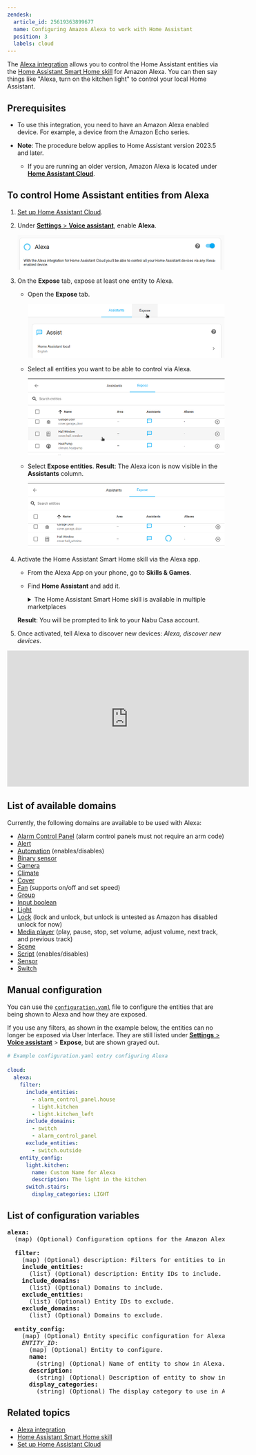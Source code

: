 ```yaml
---
zendesk:
  article_id: 25619363899677
  name: Configuring Amazon Alexa to work with Home Assistant
  position: 3
  labels: cloud
---
```


The [Alexa integration](https://www.home-assistant.io/integrations/alexa/) allows you to control the Home Assistant entities via the [Home Assistant Smart Home skill](https://www.home-assistant.io/integrations/alexa.smart_home/) for Amazon Alexa. You can then say things like "Alexa, turn on the kitchen light" to control your local Home Assistant.

## Prerequisites

- To use this integration, you need to have an Amazon Alexa enabled device. For example, a device from the Amazon Echo series.

- **Note**: The procedure below applies to Home Assistant version 2023.5 and later.
  - If you are running an older version, Amazon Alexa is located under [**Home Assistant Cloud**](https://my.home-assistant.io/redirect/cloud/).

## To control Home Assistant entities from Alexa

1. [Set up Home Assistant Cloud](/hc/en-us/articles/25649130769949).
2. Under [**Settings** > **Voice assistant**](https://my.home-assistant.io/redirect/voice_assistants/), enable **Alexa**.

   <img src="/static/img/cloud/alexa-enable.png" alt="Enable Alexa">

3. On the **Expose** tab, expose at least one entity to Alexa.
   - Open the **Expose** tab.

     <img src="/static/img/cloud/assistant-expose-05.png" alt="Open the Expose tab">

   - Select all entities you want to be able to control via Alexa.

     <img src="/static/img/cloud/assistant-expose-06.png" alt="Select the entities you want to expose to Alexa">

   - Select **Expose entities**.
     **Result**: The Alexa icon is now visible in the **Assistants** column.

     <img src="/static/img/cloud/assistant-expose-08-a.png" alt="Expose entities: Alexa icon is now visible">

4. Activate the Home Assistant Smart Home skill via the Alexa app.

   - From the Alexa App on your phone, go to **Skills & Games**.
   - Find **Home Assistant** and add it.</br>
       <details>
       <summary>The Home Assistant Smart Home skill is available in multiple marketplaces</summary>

     - [AU marketplace](https://www.amazon.com.au/Home-Assistant/dp/B0772J1QKB)
     - [BR marketplace](https://www.amazon.com.br/Home-Assistant/dp/B0772J1QKB)
     - [CA marketplace](https://www.amazon.ca/Home-Assistant/dp/B0772J1QKB)
     - [DE marketplace](https://www.amazon.de/Home-Assistant/dp/B0772J1QKB)
     - [ES marketplace](https://www.amazon.es/Home-Assistant/dp/B0772J1QKB)
     - [FR marketplace](https://www.amazon.fr/Home-Assistant/dp/B0772J1QKB)
     - [GB marketplace](https://www.amazon.co.uk/Home-Assistant/dp/B0772J1QKB)
     - [IN marketplace](https://www.amazon.in/Home-Assistant/dp/B0772J1QKB)
     - [IT marketplace](https://www.amazon.it/Home-Assistant/dp/B0772J1QKB)
     - [JP marketplace](https://www.amazon.co.jp/Home-Assistant/dp/B0772J1QKB)
     - [MX marketplace](https://www.amazon.com.mx/Home-Assistant/dp/B0772J1QKB)
     - [US marketplace](https://www.amazon.com/Home-Assistant/dp/B0772J1QKB)

       </details>

     **Result**: You will be prompted to link to your Nabu Casa account.

5. Once activated, tell Alexa to discover new devices: _Alexa, discover new devices_.

<div class='videoWrapper'>
<iframe width="560" height="315" src="https://www.youtube.com/embed/PhWpnc-Pvko" frameborder="0" allow="accelerometer; autoplay; encrypted-media; gyroscope; picture-in-picture" allowfullscreen></iframe>
</div>

## List of available domains

Currently, the following domains are available to be used with Alexa:

- [Alarm Control Panel](https://www.home-assistant.io/integrations/alarm_control_panel/) (alarm control panels must not require an arm code)
- [Alert](https://www.home-assistant.io/integrations/alert/)
- [Automation](https://www.home-assistant.io/integrations/automation/) (enables/disables)
- [Binary sensor](https://www.home-assistant.io/integrations/binary_sensor/)
- [Camera](https://www.home-assistant.io/integrations/camera/)
- [Climate](https://www.home-assistant.io/integrations/climate/)
- [Cover](https://www.home-assistant.io/integrations/cover/)
- [Fan](https://www.home-assistant.io/integrations/fan/) (supports on/off and set speed)
- [Group](https://www.home-assistant.io/integrations/group/)
- [Input boolean](https://www.home-assistant.io/integrations/input_boolean/)
- [Light](https://www.home-assistant.io/integrations/light/)
- [Lock](https://www.home-assistant.io/integrations/lock/) (lock and unlock, but unlock is untested as Amazon has disabled unlock for now)
- [Media player](https://www.home-assistant.io/integrations/media_player/) (play, pause, stop, set volume, adjust volume, next track, and previous track)
- [Scene](https://www.home-assistant.io/integrations/scene/)
- [Script](https://www.home-assistant.io/integrations/script/) (enables/disables)
- [Sensor](https://www.home-assistant.io/integrations/sensor/)
- [Switch](https://www.home-assistant.io/integrations/switch/)

## Manual configuration

You can use the [`configuration.yaml`](https://www.home-assistant.io/docs/configuration/) file to configure the entities that are being shown to Alexa and how they are exposed.

If you use any filters, as shown in the example below, the entities can no longer be exposed via User Interface. They are still listed under [**Settings** > **Voice assistant**](https://my.home-assistant.io/redirect/voice_assistants/) > **Expose**, but are shown grayed out.

```yml
# Example configuration.yaml entry configuring Alexa

cloud:
  alexa:
    filter:
      include_entities:
        - alarm_control_panel.house
        - light.kitchen
        - light.kitchen_left
      include_domains:
        - switch
        - alarm_control_panel
      exclude_entities:
        - switch.outside
    entity_config:
      light.kitchen:
        name: Custom Name for Alexa
        description: The light in the kitchen
      switch.stairs:
        display_categories: LIGHT
```

## List of configuration variables

<pre>
<b>alexa:</b>
  (map) (Optional) Configuration options for the Amazon Alexa integration.

  <b>filter:</b>
    (map) (Optional) description: Filters for entities to include/exclude from Alexa.
    <b>include_entities:</b>
      (list) (Optional) description: Entity IDs to include.
    <b>include_domains:</b>
      (list) (Optional) Domains to include.
    <b>exclude_entities:</b>
      (list) (Optional) Entity IDs to exclude.
    <b>exclude_domains:</b>
      (list) (Optional) Domains to exclude.

  <b>entity_config:</b>
    (map) (Optional) Entity specific configuration for Alexa.
    <i>ENTITY_ID</i>:</b>
      (map) (Optional) Entity to configure.
      <b>name:</b>
        (string) (Optional) Name of entity to show in Alexa.
      <b>description:</b>
        (string) (Optional) Description of entity to show in Alexa.
      <b>display_categories:</b>
        (string) (Optional) The display category to use in Alexa. <a href="https://developer.amazon.com/docs/device-apis/alexa-discovery.html#display-categories">Available categories</a>
</pre>

## Related topics

- [Alexa integration](https://www.home-assistant.io/integrations/alexa/)
- [Home Assistant Smart Home skill](https://www.home-assistant.io/integrations/alexa.smart_home/)
- [Set up Home Assistant Cloud](/hc/en-us/articles/25649130769949)